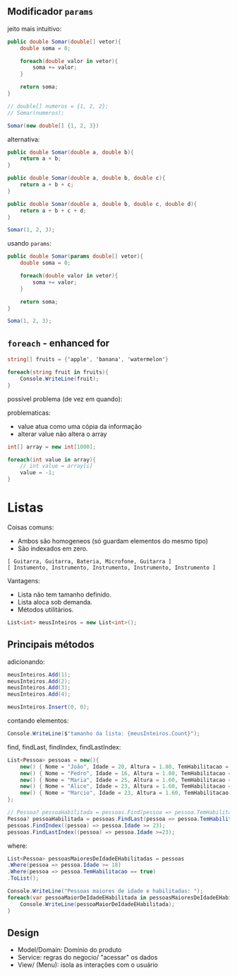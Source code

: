 ## Modificador `params`

jeito mais intuitivo:

```cs
public double Somar(double[] vetor){
    double soma = 0;

    foreach(double valor in vetor){
        soma += valor;
    }

    return soma;
}

// double[] numeros = {1, 2, 2};
// Somar(numeros);

Somar(new double[] {1, 2, 3})
```

alternativa:

```cs
public double Somar(double a, double b){
    return a + b;
}

public double Somar(double a, double b, double c){
    return a + b + c;
}

public double Somar(double a, double b, double c, double d){
    return a + b + c + d;
}

Somar(1, 2, 3);
```

usando `params`:

```cs
public double Somar(params double[] vetor){
    double soma = 0;

    foreach(double valor in vetor){
        soma += valor;
    }

    return soma;
}

Soma(1, 2, 3);
```

## `foreach` - enhanced for

```cs
string[] fruits = {'apple', 'banana', 'watermelon'}

foreach(string fruit in fruits){
    Console.WriteLine(fruit);
}
```

possível problema (de vez em quando):

problematicas:

- value atua como uma cópia da informação
- alterar value não altera o array

```cs
int[] array = new int[1000];

foreach(int value in array){
    // int value = array[i]
    value = -1;
}
```

# Listas

Coisas comuns:

- Ambos são homogeneos (só guardam elementos do mesmo tipo)
- São indexados em zero.

```
[ Guitarra, Guitarra, Bateria, Microfone, Guitarra ]
[ Instumento, Instrumento, Instrumento, Instrumento, Instrumento ]
```
Vantagens:

- Lista não tem tamanho definido.
- Lista aloca sob demanda.
- Métodos utilitários.

```cs
List<int> meusInteiros = new List<int>();
```

## Principais métodos

adicionando:

```cs
meusInteiros.Add(1);
meusInteiros.Add(2);
meusInteiros.Add(3);
meusInteiros.Add(4);

meusInteiros.Insert(0, 0);
```

contando elementos:

```cs
Console.WriteLine($"tamanho da lista: {meusInteiros.Count}");
```

find, findLast, findIndex, findLastIndex:

```cs
List<Pessoa> pessoas = new(){
    new() { Nome = "João", Idade = 20, Altura = 1.80, TemHabilitacao = false },
    new() { Nome = "Pedro", Idade = 16, Altura = 1.80, TemHabilitacao = true },
    new() { Nome = "Maria", Idade = 25, Altura = 1.60, TemHabilitacao = false },
    new() { Nome = "Alice", Idade = 23, Altura = 1.60, TemHabilitacao = true },
    new() { Nome = "Marcio", Idade = 23, Altura = 1.60, TemHabilitacao = true },
};

// Pessoa? pessoaHabilitada = pessoas.Find(pessoa => pessoa.TemHabilitacao == true);
Pessoa? pessoaHabilitada = pessoas.FindLast(pessoa => pessoa.TemHabilitacao == true);
pessoas.FindIndex((pessoa) => pessoa.Idade >= 23);
pessoas.FindLastIndex((pessoa) => pessoa.Idade >=23);
```

where:

```cs
List<Pessoa> pessoasMaioresDeIdadeEHabilitadas = pessoas
.Where(pessoa => pessoa.Idade >= 18)
.Where(pessoa => pessoa.TemHabilitacao == true)
.ToList();

Console.WriteLine("Pessoas maiores de idade e habilitadas: ");
foreach(var pessoaMaiorDeIdadeEHabilitada in pessoasMaioresDeIdadeEHabilitadas){
    Console.WriteLine(pessoaMaiorDeIdadeEHabilitada);
}
```

## Design 

- Model/Domain: Domínio do produto
- Service: regras do negocio/ "acessar" os dados
- View/ (Menu): isola as interações com o usuário